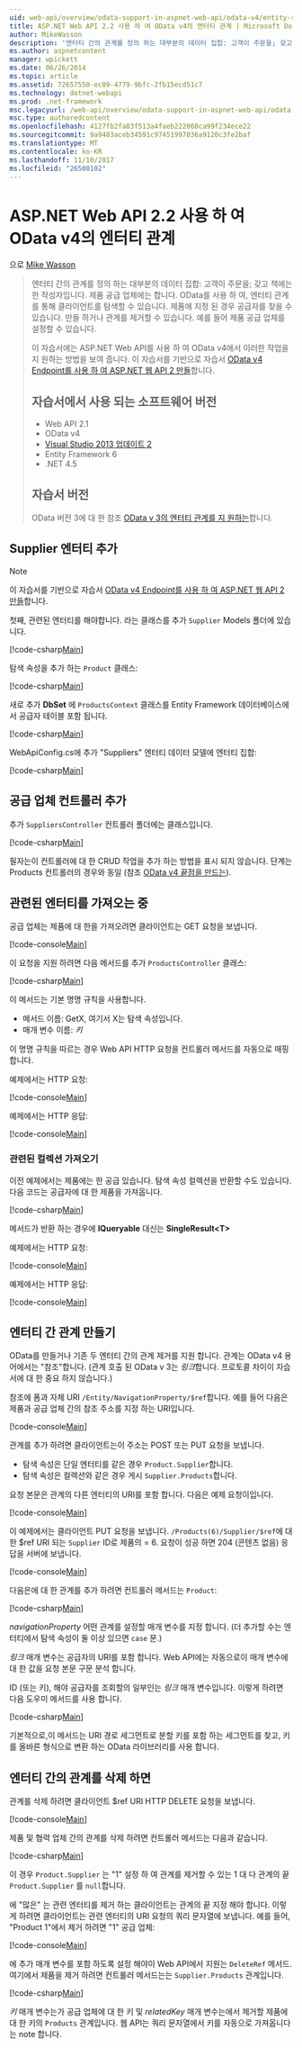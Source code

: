 ```yaml
---
uid: web-api/overview/odata-support-in-aspnet-web-api/odata-v4/entity-relations-in-odata-v4
title: ASP.NET Web API 2.2 사용 하 여 OData v4의 엔터티 관계 | Microsoft Docs
author: MikeWasson
description: '엔터티 간의 관계를 정의 하는 대부분의 데이터 집합: 고객이 주문을; 갖고 책에는 한 작성자입니다. 제품 공급 업체에는 합니다. OData를 사용 하 여 클라이언트를 탐색할 수 있습니다...'
ms.author: aspnetcontent
manager: wpickett
ms.date: 06/26/2014
ms.topic: article
ms.assetid: 72657550-ec09-4779-9bfc-2fb15ecd51c7
ms.technology: dotnet-webapi
ms.prod: .net-framework
msc.legacyurl: /web-api/overview/odata-support-in-aspnet-web-api/odata-v4/entity-relations-in-odata-v4
msc.type: authoredcontent
ms.openlocfilehash: 4127fb2fa83f513a4faeb222068ca99f234ece22
ms.sourcegitcommit: 9a9483aceb34591c97451997036a9120c3fe2baf
ms.translationtype: MT
ms.contentlocale: ko-KR
ms.lasthandoff: 11/10/2017
ms.locfileid: "26508102"
---
```

<a name="entity-relations-in-odata-v4-using-aspnet-web-api-22"></a>ASP.NET Web API 2.2 사용 하 여 OData v4의 엔터티 관계
====================
으로 [Mike Wasson](https://github.com/MikeWasson)

> 엔터티 간의 관계를 정의 하는 대부분의 데이터 집합: 고객이 주문을; 갖고 책에는 한 작성자입니다. 제품 공급 업체에는 합니다. OData를 사용 하 여, 엔터티 관계를 통해 클라이언트를 탐색할 수 있습니다. 제품에 지정 된 경우 공급자를 찾을 수 있습니다. 만들 하거나 관계를 제거할 수 있습니다. 예를 들어 제품 공급 업체를 설정할 수 있습니다.
> 
> 이 자습서에는 ASP.NET Web API를 사용 하 여 OData v4에서 이러한 작업을 지 원하는 방법을 보여 줍니다. 이 자습서를 기반으로 자습서 [OData v4 Endpoint를 사용 하 여 ASP.NET 웹 API 2 만들](create-an-odata-v4-endpoint.md)합니다.
> 
> ## <a name="software-versions-used-in-the-tutorial"></a>자습서에서 사용 되는 소프트웨어 버전
> 
> 
> - Web API 2.1
> - OData v4
> - [Visual Studio 2013 업데이트 2](https://www.visualstudio.com/downloads/download-visual-studio-vs)
> - Entity Framework 6
> - .NET 4.5
> 
> 
> ## <a name="tutorial-versions"></a>자습서 버전
> 
> OData 버전 3에 대 한 참조 [OData v 3의 엔터티 관계를 지 원하는](https://asp.net/web-api/overview/odata-support-in-aspnet-web-api/odata-v3/working-with-entity-relations)합니다.


## <a name="add-a-supplier-entity"></a>Supplier 엔터티 추가

> [!NOTE]
> 이 자습서를 기반으로 자습서 [OData v4 Endpoint를 사용 하 여 ASP.NET 웹 API 2 만들](create-an-odata-v4-endpoint.md)합니다.


첫째, 관련된 엔터티를 해야합니다. 라는 클래스를 추가 `Supplier` Models 폴더에 있습니다.

[!code-csharp[Main](entity-relations-in-odata-v4/samples/sample1.cs)]

탐색 속성을 추가 하는 `Product` 클래스:

[!code-csharp[Main](entity-relations-in-odata-v4/samples/sample2.cs?highlight=13-15)]

새로 추가 **DbSet** 에 `ProductsContext` 클래스를 Entity Framework 데이터베이스에서 공급자 테이블 포함 됩니다.

[!code-csharp[Main](entity-relations-in-odata-v4/samples/sample3.cs?highlight=10)]

WebApiConfig.cs에 추가 &quot;Suppliers&quot; 엔터티 데이터 모델에 엔터티 집합:

[!code-csharp[Main](entity-relations-in-odata-v4/samples/sample4.cs?highlight=6)]

## <a name="add-a-suppliers-controller"></a>공급 업체 컨트롤러 추가

추가 `SuppliersController` 컨트롤러 폴더에는 클래스입니다.

[!code-csharp[Main](entity-relations-in-odata-v4/samples/sample5.cs)]

필자는이 컨트롤러에 대 한 CRUD 작업을 추가 하는 방법을 표시 되지 않습니다. 단계는 Products 컨트롤러의 경우와 동일 (참조 [OData v4 끝점을 만드는](create-an-odata-v4-endpoint.md)).

## <a name="getting-related-entities"></a>관련된 엔터티를 가져오는 중

공급 업체는 제품에 대 한을 가져오려면 클라이언트는 GET 요청을 보냅니다.

[!code-console[Main](entity-relations-in-odata-v4/samples/sample6.cmd)]

이 요청을 지원 하려면 다음 메서드를 추가 `ProductsController` 클래스:

[!code-csharp[Main](entity-relations-in-odata-v4/samples/sample7.cs)]

이 메서드는 기본 명명 규칙을 사용합니다.

- 메서드 이름: GetX, 여기서 X는 탐색 속성입니다.
- 매개 변수 이름: *키*

이 명명 규칙을 따르는 경우 Web API HTTP 요청을 컨트롤러 메서드를 자동으로 매핑합니다.

예제에서는 HTTP 요청:

[!code-console[Main](entity-relations-in-odata-v4/samples/sample8.cmd)]

예제에서는 HTTP 응답:

[!code-console[Main](entity-relations-in-odata-v4/samples/sample9.cmd)]

### <a name="getting-a-related-collection"></a>관련된 컬렉션 가져오기

이전 예제에서는 제품에는 한 공급 있습니다. 탐색 속성 컬렉션을 반환할 수도 있습니다. 다음 코드는 공급자에 대 한 제품을 가져옵니다.

[!code-csharp[Main](entity-relations-in-odata-v4/samples/sample10.cs)]

메서드가 반환 하는 경우에 **IQueryable** 대신는 **SingleResult&lt;T&gt;**

예제에서는 HTTP 요청:

[!code-console[Main](entity-relations-in-odata-v4/samples/sample11.cmd)]

예제에서는 HTTP 응답:

[!code-console[Main](entity-relations-in-odata-v4/samples/sample12.cmd)]

## <a name="creating-a-relationship-between-entities"></a>엔터티 간 관계 만들기

OData를 만들거나 기존 두 엔터티 간의 관계 제거를 지원 합니다. 관계는 OData v4 용어에서는 &quot;참조&quot;합니다. (관계 호출 된 OData v 3는 *링크*합니다. 프로토콜 차이이 자습서에 대 한 중요 하지 않습니다.)

참조에 폼과 자체 URI `/Entity/NavigationProperty/$ref`합니다. 예를 들어 다음은 제품과 공급 업체 간의 참조 주소를 지정 하는 URI입니다.

[!code-console[Main](entity-relations-in-odata-v4/samples/sample13.cmd)]

관계를 추가 하려면 클라이언트는이 주소는 POST 또는 PUT 요청을 보냅니다.

- 탐색 속성은 단일 엔터티를 같은 경우 `Product.Supplier`합니다.
- 탐색 속성은 컬렉션와 같은 경우 게시 `Supplier.Products`합니다.

요청 본문은 관계의 다른 엔터티의 URI를 포함 합니다. 다음은 예제 요청이입니다.

[!code-console[Main](entity-relations-in-odata-v4/samples/sample14.cmd)]

이 예제에서는 클라이언트 PUT 요청을 보냅니다. `/Products(6)/Supplier/$ref`에 대 한 $ref URI 되는 `Supplier` ID로 제품의 = 6. 요청이 성공 하면 204 (콘텐츠 없음) 응답을 서버에 보냅니다.

[!code-console[Main](entity-relations-in-odata-v4/samples/sample15.cmd)]

다음은에 대 한 관계를 추가 하려면 컨트롤러 메서드는 `Product`:

[!code-csharp[Main](entity-relations-in-odata-v4/samples/sample16.cs)]

*navigationProperty* 어떤 관계를 설정할 매개 변수를 지정 합니다. (더 추가할 수는 엔터티에서 탐색 속성이 둘 이상 있으면 `case` 문.)

*링크* 매개 변수는 공급자의 URI를 포함 합니다. Web API에는 자동으로이 매개 변수에 대 한 값을 요청 본문 구문 분석 합니다.

ID (또는 키), 해야 공급자를 조회할의 일부인는 *링크* 매개 변수입니다. 이렇게 하려면 다음 도우미 메서드를 사용 합니다.

[!code-csharp[Main](entity-relations-in-odata-v4/samples/sample17.cs)]

기본적으로,이 메서드는 URI 경로 세그먼트로 분할 키를 포함 하는 세그먼트를 찾고, 키를 올바른 형식으로 변환 하는 OData 라이브러리를 사용 합니다.

## <a name="deleting-a-relationship-between-entities"></a>엔터티 간의 관계를 삭제 하면

관계를 삭제 하려면 클라이언트 $ref URI HTTP DELETE 요청을 보냅니다.

[!code-console[Main](entity-relations-in-odata-v4/samples/sample18.cmd)]

제품 및 협력 업체 간의 관계를 삭제 하려면 컨트롤러 메서드는 다음과 같습니다.

[!code-csharp[Main](entity-relations-in-odata-v4/samples/sample19.cs)]

이 경우 `Product.Supplier` 는 &quot;1&quot; 설정 하 여 관계를 제거할 수 있는 1 대 다 관계의 끝 `Product.Supplier` 를 `null`합니다.

에 &quot;많은&quot; 는 관련 엔터티를 제거 하는 클라이언트는 관계의 끝 지정 해야 합니다. 이렇게 하려면 클라이언트는 관련 엔터티의 URI 요청의 쿼리 문자열에 보냅니다. 예를 들어, "Product 1"에서 제거 하려면 "1" 공급 업체:

[!code-console[Main](entity-relations-in-odata-v4/samples/sample20.cmd?highlight=1)]

에 추가 매개 변수를 포함 하도록 설정 해야이 Web API에서 지원는 `DeleteRef` 메서드. 여기에서 제품을 제거 하려면 컨트롤러 메서드는는 `Supplier.Products` 관계입니다.

[!code-csharp[Main](entity-relations-in-odata-v4/samples/sample21.cs)]

*키* 매개 변수는가 공급 업체에 대 한 키 및 *relatedKey* 매개 변수는에서 제거할 제품에 대 한 키의 `Products` 관계입니다. 웹 API는 쿼리 문자열에서 키를 자동으로 가져옵니다는 note 합니다.
